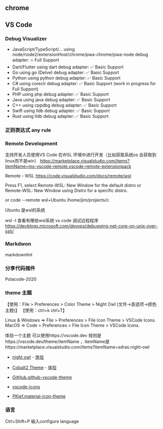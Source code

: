 ## chrome

## VS Code

### Debug Visualizer
- JavaScript/TypeScript/... using node/node2/extensionHost/chrome/pwa-chrome/pwa-node debug adapter: ⭐ Full Support
- Dart/Flutter using dart debug adapter: ✅ Basic Support
- Go using go (Delve) debug adapter: ✅ Basic Support
- Python using python debug adapter: ✅ Basic Support
- C# using coreclr debug adapter: ✅ Basic Support (work in progress for Full Support)
- PHP using php debug adapter: ✅ Basic Support
- Java using java debug adapter: ✅ Basic Support
- C++ using cppdbg debug adapter: ✅ Basic Support
- Swift using lldb debug adapter: ✅ Basic Support
- Rust using lldb debug adapter: ✅ Basic Support
### 正则表达式 any rule


### Remote Development

支持开发人员使用VS Code 在WSL 环境中进行开发（比如获取系统os 会获取到linux而不是win）
https://marketplace.visualstudio.com/items?itemName=ms-vscode-remote.vscode-remote-extensionpack

Remote - WSL
https://code.visualstudio.com/docs/remote/wsl

Press F1, select Remote-WSL: New Window for the default distro or Remote-WSL: New Window using Distro for a specific distro.

or
code --remote wsl+Ubuntu /home/jim/projects/c

Ubuntu 是wsl的系统

wsl -l 查看有哪些wsl系统
vs code 调试远程程序
https://devblogs.microsoft.com/devops/debugging-net-core-on-unix-over-ssh/

### Markdwon

markdownlint

### 分享代码插件

Polacode-2020

### theme 主题
【使用：File > Preferences > Color Theme > Night Owl  (文件->首选项->颜色主题)】
【使用：ctrl+k ctrl+T】

Linux & Windows => File > Preferences > File Icon Theme > VSCode Icons.
MacOS => Code > Preferences > File Icon Theme > VSCode Icons.

体验一个主题 可以使用https://vscode.dev 规则是https://vscode.dev/theme/itemName  ，itemName是https://marketplace.visualstudio.com/items?itemName=sdras.night-owl

- [night owl](https://github.com/sdras/night-owl-vscode-theme) - [体验](https://vscode.dev/theme/sdras.night-owl)
- [Cobalt2 Theme](https://github.com/wesbos/cobalt2-vscode) - [体验](https://vscode.dev/theme/wesbos.theme-cobalt2)
- [GitHub.github-vscode-theme](https://github.com/primer/github-vscode-theme)

- [vscode-icons](https://github.com/vscode-icons/vscode-icons)
- [PKief.material-icon-theme](https://github.com/PKief/vscode-material-icon-theme)


### 语言
Ctrl+Shift+P 输入configure language



